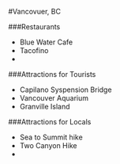 #Vancovuer, BC

###Restaurants
- Blue Water Cafe
- Tacofino
- 




###Attractions for Tourists
- Capilano Syspension Bridge
- Vancouver Aquarium
- Granville Island


###Attractions for Locals
- Sea to Summit hike
- Two Canyon Hike
- 
